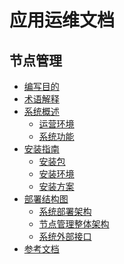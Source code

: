 #  应用运维文档

## 节点管理
* [编写目的](Purpose/PurposeOfWriting.md)
* [术语解释](Term/TermsAndDefinitions.md)
* [系统概述]()
  * [运营环境](Overview/OperatingEnvironment.md)
  * [系统功能](Overview/SystemFunctions.md)
* [安装指南]()
  * [安装包](InstallationGuide/Installationpackage.md)
  * [安装环境](Installationenvironment.md)
  * [安装方案](InstallationGuide/Installationplan.md)
* [部署结构图]()
  * [系统部署架构](DeploymentDiagram/deploymentarchitecture.md)
  * [节点管理整体架构](DeploymentDiagram/logicalarchitecture.md)
  * [系统外部接口](DeploymentDiagram/externalinterface.md)
* [参考文档](Appendix/Reference.md)